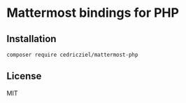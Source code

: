 # Mattermost bindings for PHP

## Installation

```shell
composer require cedricziel/mattermost-php
```

## License

MIT
